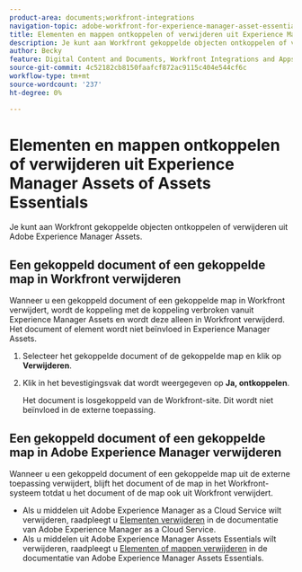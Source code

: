 ```yaml
---
product-area: documents;workfront-integrations
navigation-topic: adobe-workfront-for-experience-manager-asset-essentials
title: Elementen en mappen ontkoppelen of verwijderen uit Experience Manager Assets of Assets Essentials
description: Je kunt aan Workfront gekoppelde objecten ontkoppelen of verwijderen uit Adobe Experience Manager Assets.
author: Becky
feature: Digital Content and Documents, Workfront Integrations and Apps
source-git-commit: 4c52182cb8150faafcf872ac9115c404e544cf6c
workflow-type: tm+mt
source-wordcount: '237'
ht-degree: 0%

---
```


# Elementen en mappen ontkoppelen of verwijderen uit Experience Manager Assets of Assets Essentials

Je kunt aan Workfront gekoppelde objecten ontkoppelen of verwijderen uit Adobe Experience Manager Assets.

## Een gekoppeld document of een gekoppelde map in Workfront verwijderen

Wanneer u een gekoppeld document of een gekoppelde map in Workfront verwijdert, wordt de koppeling met de koppeling verbroken vanuit Experience Manager Assets en wordt deze alleen in Workfront verwijderd. Het document of element wordt niet beïnvloed in Experience Manager Assets.

1. Selecteer het gekoppelde document of de gekoppelde map en klik op **Verwijderen**.
1. Klik in het bevestigingsvak dat wordt weergegeven op **Ja, ontkoppelen**.

   Het document is losgekoppeld van de Workfront-site. Dit wordt niet beïnvloed in de externe toepassing.

## Een gekoppeld document of een gekoppelde map in Adobe Experience Manager verwijderen

Wanneer u een gekoppeld document of een gekoppelde map uit de externe toepassing verwijdert, blijft het document of de map in het Workfront-systeem totdat u het document of de map ook uit Workfront verwijdert.

* Als u middelen uit Adobe Experience Manager as a Cloud Service wilt verwijderen, raadpleegt u [Elementen verwijderen](https://experienceleague.adobe.com/docs/experience-manager-cloud-service/content/assets/manage/manage-digital-assets.html?lang=en#delete-assets) in de documentatie van Adobe Experience Manager as a Cloud Service.
* Als u middelen uit Adobe Experience Manager Assets Essentials wilt verwijderen, raadpleegt u [Elementen of mappen verwijderen](https://experienceleague.adobe.com/docs/experience-manager-assets-essentials/help/add-delete.html?lang=en#delete-assets) in de documentatie van Adobe Experience Manager Assets Essentials.














<!--
28
Late I have seen queries in multiple posts in support channels where they have questions …
How to delete linked assets/folder from Workfront side?
What happens if linked assets/folders are deleted on AEM side? etc
-->
